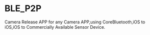 BLE_P2P
=======

Camera Release APP for any Camera APP,using CoreBluetooth,iOS to iOS,iOS to Commercially Available Sensor Device. 